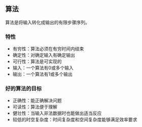 ## 算法
算法是将输入转化成输出的有限步骤序列。

### 特性
- 有穷性：算法必须在有穷时间内结束
- 确定性：对确定输入有确定输出
- 可行性：算法是可实现的
- 输入：一个算法有0或多个输入
- 输出：一个算法有1或多个输出

### 好的算法的目标
- 正确性：能正确解决问题
- 可读性：算法便于理解
- 健壮性：当输入非法数据时也能做出适当反应
- 较低的时空复杂度：时间复杂度和空间复杂度能够满足效率要求